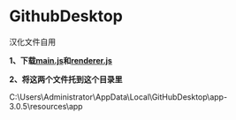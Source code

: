 # GithubDesktop
 汉化文件自用
 
**1、下载[main.js](https://github.com/ichenc/GithubDesktop/releases/download/GithubDesktop/main.js)和[renderer.js](https://github.com/ichenc/GithubDesktop/releases/download/GithubDesktop/renderer.js)**

**2、将这两个文件托到这个目录里**

C:\Users\Administrator\AppData\Local\GitHubDesktop\app-3.0.5\resources\app

